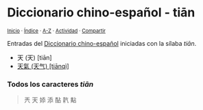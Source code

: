 # Diccionario chino-español - tiān
<sup>[Inicio](../index.md) · [Índice](../indices/chino-espanol.md#silaba-tian) · [A-Z](../indices/alfabetico.md) · [Actividad](../indices/actividad.md) · [Compartir](https://x.com/intent/tweet?text=Entradas%20del%20Diccionario%20chino-espa%C3%B1ol%20iniciadas%20con%20la%20s%C3%ADlaba%20%C2%ABti%C4%81n%C2%BB.%0A%E2%86%92%20https%3A%2F%2Fjucardus.github.io%2Findices%2Fchino-espanol-tian1.html%0A%0A%23chn_espnl_jucardus%20%23chn_espnl_tian1_jucardus%0A%40jucardus)</sup>

Entradas del [Diccionario chino-español](../indices/chino-espanol.md#silaba-tian) iniciadas con la sílaba _tiān_.

* 天 (天) [tiān]
* [天氣 (天气) [tiānqì]](../contenido/t/i/a/tian1-qi4.md)

### Todos los caracteres _tiān_

> 兲 天 婖 添 酟 靔 黇
